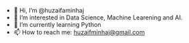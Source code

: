 - 👋 Hi, I’m @huzaifaminhaj
- 👀 I’m interested in Data Science, Machine Learening and AI.
- 🌱 I’m currently learning Python
- 📫 How to reach me: huzaifminhaj@gmail.com

<!---
huzaifaminhaj/huzaifaminhaj is a ✨ special ✨ repository because its `README.md` (this file) appears on your GitHub profile.
You can click the Preview link to take a look at your changes.
--->
